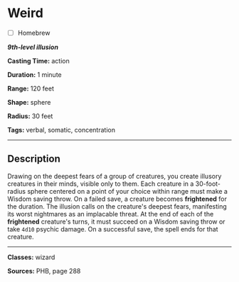 # Weird

- [ ] Homebrew

***9th-level illusion***

**Casting Time:** action

**Duration:** 1 minute

**Range:** 120 feet

**Shape:** sphere

**Radius:** 30 feet

**Tags:** verbal, somatic, concentration

---

## Description
Drawing on the deepest fears of a group of creatures, you create illusory creatures in their minds, visible only to them. Each creature in a 30-foot-radius sphere centered on a point of your choice within range must make a Wisdom saving throw. On a failed save, a creature becomes **frightened** for the duration. The illusion calls on the creature's deepest fears, manifesting its worst nightmares as an implacable threat. At the end of each of the **frightened** creature's turns, it must succeed on a Wisdom saving throw or take `4d10` psychic damage. On a successful save, the spell ends for that creature.

---

**Classes:** wizard

**Sources:** PHB, page 288
